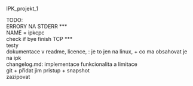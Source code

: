IPK_projekt_1


TODO:<br /> 
ERRORY NA STDERR *** <br />
NAME = ipkcpc <br />
check if bye finish TCP *** <br />
testy <br />
dokumentace v readme, licence,  : je to jen na linux, + co ma obsahovat je na ipk  <br />
changelog.md: implementace funkcionalita a limitace <br />
git + přidat jim pristup + snapshot <br />
zazipovat <br />






